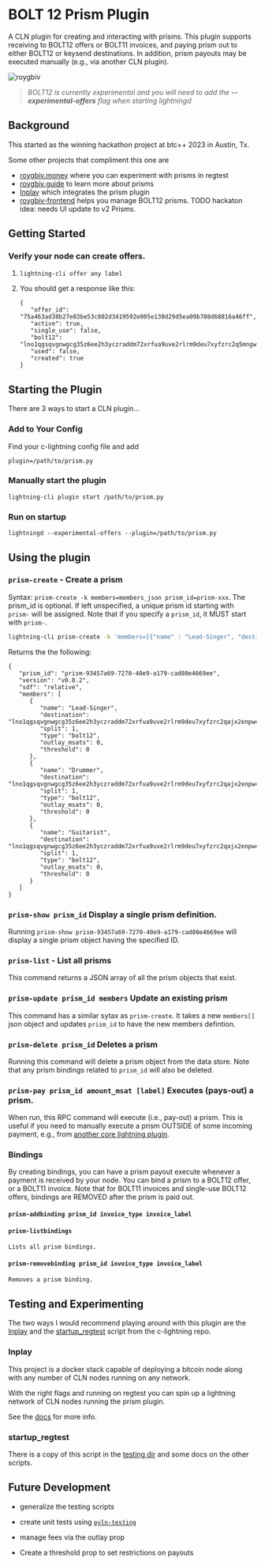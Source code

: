 # BOLT 12 Prism Plugin

A CLN plugin for creating and interacting with prisms. This plugin supports receiving to BOLT12 offers or BOLT11 invoices, and paying prism out to either BOLT12 or keysend destinations. In addition, prism payouts may be executed manually (e.g., via another CLN plugin).

![roygbiv](https://github.com/daGoodenough/bolt12-prism/assets/108303703/2c4ba75d-b0ab-4c3f-a5c4-2202716a04a0)

> _BOLT12 is currently experimental and you will need to add the **--experimental-offers** flag when starting lightningd_

## Background

This started as the winning hackathon project at btc++ 2023 in Austin, Tx.

Some other projects that compliment this one are

- [roygbiv.money](https://roygbiv.money) where you can experiment with prisms in regtest
- [roygbiv.guide](https://roygbiv.guide) to learn more about prisms
- [lnplay](https://github.com/farscapian/lnplay) which integrates the prism plugin
- [roygbiv-frontend](https://github.com/johngribbin/ROYGBIV-frontend) helps you manage BOLT12 prisms. TODO hackaton idea: needs UI update to v2 Prisms.

## Getting Started

### Verify your node can create offers.

1. `lightning-cli offer any label`
2. You should get a response like this:

   ```
   {
      "offer_id": "75a463ad38b27e83be53c802d3419592e005e130d29d5ea09b788d68816a46ff",
      "active": true,
      "single_use": false,
      "bolt12": "lno1qgsqvgnwgcg35z6ee2h3yczraddm72xrfua9uve2rlrm9deu7xyfzrc2q5mngwpnxstzzql8sxrnaaq8secwrcsw5wmdxtfqgj9kamaslpvgxk08g0tdmqzmav",
      "used": false,
      "created": true
   }
   ```

## Starting the Plugin

There are 3 ways to start a CLN plugin...

### Add to Your Config

Find your c-lightning config file and add

`plugin=/path/to/prism.py`

### Manually start the plugin

`lightning-cli plugin start /path/to/prism.py`

### Run on startup

`lightningd --experimental-offers --plugin=/path/to/prism.py`

## Using the plugin

### `prism-create` - Create a prism

Syntax: `prism-create -k members=members_json prism_id=prism-xxx`. The prism_id is optional. If left unspecified, a unique prism id starting with `prism-` will be assigned. Note that if you specify a `prism_id`, it MUST start with `prism-`.


```bash
lightning-cli prism-create -k 'members=[{"name" : "Lead-Singer", "destination": "lno1qgsqvgnwgcg35z6ee2h3yczraddm72xrfua9uve2rlrm9deu7xyfzrc2qajx2enpw4k8g93pqdxv522f7e8df9j8n5trwn6a4fmmhu3lmtzh9cesa04uq9u4n9p2x", "split": 1, "type":"bolt12"},{"name" : "Drummer", "destination": "lno1qgsqvgnwgcg35z6ee2h3yczraddm72xrfua9uve2rlrm9deu7xyfzrc2qajx2enpw4k8g93pqv7cqnv99wjrhml7f3e60ratx3gtzmc94wj4nfgn3pd997ckg2m96", "split": 1, "type":"bolt12"},{"name" : "Guitarist", "destination": "lno1qgsqvgnwgcg35z6ee2h3yczraddm72xrfua9uve2rlrm9deu7xyfzrc2qajx2enpw4k8g93pq0fx4u9gr7s0f0xtycjgdesv4ly70s5kq26zf40z5uyak6x553wj5", "split": 1, "type":"bolt12"}]
```

Returns the the following:

```
{
   "prism_id": "prism-93457a69-7270-40e9-a179-cad80e4669ee",
   "version": "v0.0.2",
   "sdf": "relative",
   "members": [
      {
         "name": "Lead-Singer",
         "destination": "lno1qgsqvgnwgcg35z6ee2h3yczraddm72xrfua9uve2rlrm9deu7xyfzrc2qajx2enpw4k8g93pqdxv522f7e8df9j8n5trwn6a4fmmhu3lmtzh9cesa04uq9u4n9p2x",
         "split": 1,
         "type": "bolt12",
         "outlay_msats": 0,
         "threshold": 0
      },
      {
         "name": "Drummer",
         "destination": "lno1qgsqvgnwgcg35z6ee2h3yczraddm72xrfua9uve2rlrm9deu7xyfzrc2qajx2enpw4k8g93pqv7cqnv99wjrhml7f3e60ratx3gtzmc94wj4nfgn3pd997ckg2m96",
         "split": 1,
         "type": "bolt12",
         "outlay_msats": 0,
         "threshold": 0
      },
      {
         "name": "Guitarist",
         "destination": "lno1qgsqvgnwgcg35z6ee2h3yczraddm72xrfua9uve2rlrm9deu7xyfzrc2qajx2enpw4k8g93pq0fx4u9gr7s0f0xtycjgdesv4ly70s5kq26zf40z5uyak6x553wj5",
         "split": 1,
         "type": "bolt12",
         "outlay_msats": 0,
         "threshold": 0
      }
   ]
}
```

### `prism-show prism_id` Display a single prism definition.

Running `prism-show prism-93457a69-7270-40e9-a179-cad80e4669ee` will display a single prism object having the specified ID.

### `prism-list` - List all prisms

This command returns a JSON array of all the prism objects that exist.

### `prism-update prism_id members` Update an existing prism

This command has a similar sytax as `prism-create`. It takes a new `members[]` json object and updates `prism_id` to have the new members defintion.

### `prism-delete prism_id` Deletes a prism

Running this command will delete a prism object from the data store. Note that any prism bindings related to `prism_id` will also be deleted.

### `prism-pay prism_id amount_msat [label]` Executes (pays-out) a prism.

When run, this RPC command will execute (i.e., pay-out) a prism. This is useful if you need to manually execute a prism OUTSIDE of some incoming payment, e.g., from [another core lightning plugin](https://github.com/farscapian/lnplay/tree/tabconf/lnplay/clightning/cln-plugins/lnplaylive).

### Bindings

By creating bindings, you can have a prism payout execute whenever a payment is received by your node. You can bind a prism to a BOLT12 offer, or a BOLT11 invoice. Note that for BOLT11 invoices and single-use BOLT12 offers, bindings are REMOVED after the prism is paid out.

#### `prism-addbinding prism_id invoice_type invoice_label`


#### `prism-listbindings` 
    Lists all prism bindings.

#### `prism-removebinding prism_id invoice_type invoice_label`
    Removes a prism binding.

## Testing and Experimenting

The two ways I would recommend playing around with this plugin are the [lnplay](https://github.com/farscapian/lnplay) and the [startup_regtest](https://github.com/ElementsProject/lightning/blob/master/contrib/startup_regtest.sh) script from the c-lightning repo.

### lnplay

This project is a docker stack capable of deploying a bitcoin node along with any number of CLN nodes running on any network.

With the right flags and running on regtest you can spin up a lightning network of CLN nodes running the prism plugin.

See the [docs](https://github.com/farscapian/lnplay/blob/main/README.md) for more info.

### startup_regtest

There is a copy of this script in the [testing dir](https://github.com/daGoodenough/bolt12-prism/blob/main/testing/README.md) and some docs on the other scripts.

## Future Development

- generalize the testing scripts

- create unit tests using [`pyln-testing`](https://github.com/ElementsProject/lightning/tree/master/contrib/pyln-testing)

- manage fees via the outlay prop

- Create a threshold prop to set restrictions on payouts
